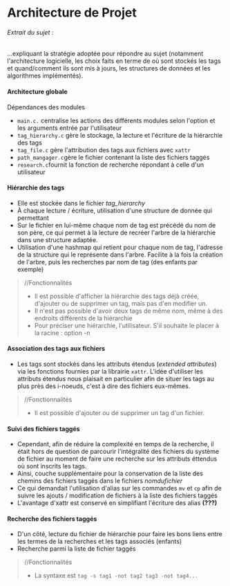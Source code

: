 # Architecture de Projet

###### Extrait du sujet :
...expliquant la stratégie adoptée pour répondre au
sujet (notamment l'architecture logicielle, les choix faits en terme de où
sont stockés les tags et quand/comment ils sont mis à jours, les structures de
données et les algorithmes implémentés).

#### Architecture globale
Dépendances des modules
- `main.c.` centralise les actions des différents modules selon l'option et les arguments entrée par l'utilisateur
- `tag_hierarchy.c` gère le stockage, la lecture et l'écriture de la hiérarchie des tags
- `tag_file.c` gère l'attribution des tags aux fichiers avec `xattr`
- `path_mangager.c`gère le fichier contenant la liste des fichiers taggés
- `research.c`fournit la fonction de recherche répondant à celle d'un utilisateur

#### Hiérarchie des tags
- Elle est stockée dans le fichier *tag_hierarchy*
- À chaque lecture / écriture, utilisation d'une structure de donnée qui permettant
- Sur le fichier en lui-même chaque nom de tag est précédé du nom de son père, ce qui permet à la lecture de recréer l'arbre de la hiérarchie dans une structure adaptée.
- Utilisation d'une hashmap qui retient pour chaque nom de tag, l'adresse de la structure qui le représente dans l'arbre. Facilite à la fois la création de l'arbre, puis les recherches par nom de tag (des enfants par exemple)
>//Fonctionnalités
>- Il est possible d'afficher la hiérarchie des tags déjà créée, d'ajouter ou de supprimer un tag, mais pas d'en modifier un.
>- Il n'est pas possible d'avoir deux tags de même nom, même à des endroits différents de la hiérarchie
>- Pour préciser une hiérarchie, l'utilisateur. S'il souhaite le placer à la racine : option -n

#### Association des tags aux fichiers
- Les tags sont stockés dans les attributs étendus (*extended attributes*) via les fonctions fournies par la librairie `xattr`. L'idée d'utiliser les attributs étendus nous plaisait en particulier afin de situer les tags au plus près des i-noeuds, c'est à dire des fichiers eux-mêmes.
>//Fonctionnalités
>- Il est possible d'ajouter ou de supprimer un tag d'un fichier.

#### Suivi des fichiers taggés
- Cependant, afin de réduire la complexité en temps de la recherche, il était hors de question de parcourir l'intégralité des fichiers du système de fichier au moment de faire une recherche sur les attributs éttendus où sont inscrits les tags.
- Ainsi, couche supplémentaire pour la conservation de la liste des chemins des fichiers taggés dans le fichiers *nomdufichier*
- Ce qui demandait l'utilisation d'alias sur les commandes `mv` et `cp` afin de suivre les ajouts / modification de fichiers à la liste des fichiers taggés
- L'avantage d'xattr est conservé en simplifiant l'écriture des alias **(???)**

#### Recherche des fichiers taggés
- D'un côté, lecture du fichier de hiérarchie pour faire les bons liens entre les termes de la recherches et les tags associés (enfants)
- Recherche parmi la liste de fichier taggés
>//Fonctionnalités
>- La syntaxe est
>```tag -s tag1 -not tag2 tag3 -not tag4...``` 

